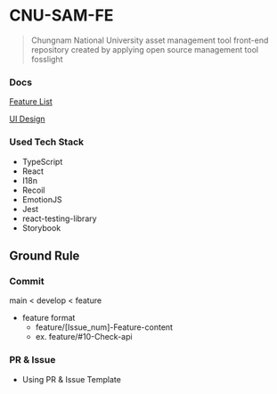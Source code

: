 # CNU-SAM-FE

> Chungnam National University asset management tool front-end repository created by applying open source management tool fosslight

### Docs

[Feature List](https://docs.google.com/spreadsheets/d/12NnmbxndSYxDZ6xElfm4fW2BXqYQkg69U35Bd6mt3rg/edit?usp=sharing)

[UI Design](https://www.figma.com/file/eqApqHEmv1BH3dX3jT8Opa/CNU_SAM?node-id=0%3A1)

### Used Tech Stack

- TypeScript
- React
- I18n
- Recoil
- EmotionJS
- Jest
- react-testing-library
- Storybook

## Ground Rule

### Commit

main < develop < feature

- feature format
  - feature/[Issue_num]-Feature-content
  - ex. feature/#10-Check-api

### PR & Issue

- Using PR & Issue Template
